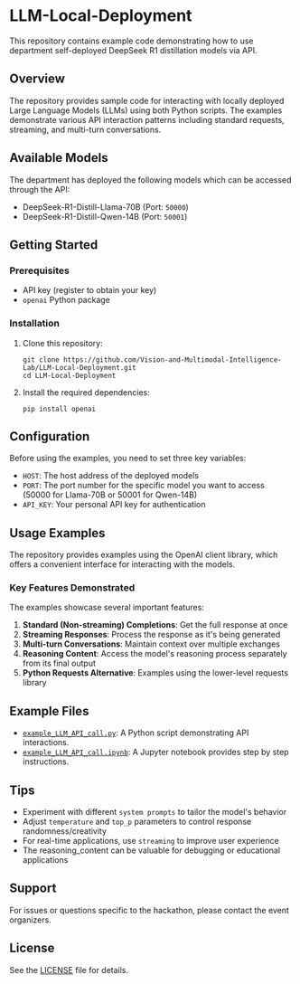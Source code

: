 # LLM-Local-Deployment

This repository contains example code demonstrating how to use department self-deployed DeepSeek R1 distillation models via API.

## Overview

The repository provides sample code for interacting with locally deployed Large Language Models (LLMs) using both Python scripts. The examples demonstrate various API interaction patterns including standard requests, streaming, and multi-turn conversations.

## Available Models

The department has deployed the following models which can be accessed through the API:

- DeepSeek-R1-Distill-Llama-70B (Port: `50000`)
- DeepSeek-R1-Distill-Qwen-14B (Port: `50001`)

## Getting Started

### Prerequisites

- API key (register to obtain your key)
- `openai` Python package

### Installation

1. Clone this repository:
   ```
   git clone https://github.com/Vision-and-Multimodal-Intelligence-Lab/LLM-Local-Deployment.git
   cd LLM-Local-Deployment
   ```

2. Install the required dependencies:
   ```
   pip install openai
   ```

## Configuration

Before using the examples, you need to set three key variables:

- `HOST`: The host address of the deployed models
- `PORT`: The port number for the specific model you want to access (50000 for Llama-70B or 50001 for Qwen-14B)
- `API_KEY`: Your personal API key for authentication

## Usage Examples

The repository provides examples using the OpenAI client library, which offers a convenient interface for interacting with the models.

### Key Features Demonstrated

The examples showcase several important features:

1. **Standard (Non-streaming) Completions**: Get the full response at once
2. **Streaming Responses**: Process the response as it's being generated
3. **Multi-turn Conversations**: Maintain context over multiple exchanges
4. **Reasoning Content**: Access the model's reasoning process separately from its final output
5. **Python Requests Alternative**: Examples using the lower-level requests library

## Example Files

- [`example_LLM_API_call.py`](example_LLM_API_call.py): A Python script demonstrating API interactions.
- [`example_LLM_API_call.ipynb`](example_LLM_API_call.ipynb): A Jupyter notebook provides step by step instructions.

## Tips

- Experiment with different `system prompts` to tailor the model's behavior
- Adjust `temperature` and `top_p` parameters to control response randomness/creativity
- For real-time applications, use `streaming` to improve user experience
- The reasoning_content can be valuable for debugging or educational applications

## Support

For issues or questions specific to the hackathon, please contact the event organizers.

## License

See the [LICENSE](LICENSE) file for details.
